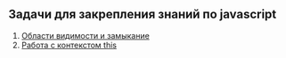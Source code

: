 ## Задачи для закрепления знаний по javascript

1. [Области видимости и замыкание](https://github.com/trof808/frontend-knowledge-database/tree/main/javascript_exercises/scopes_and_closures)
2. [Работа с контекстом this](https://github.com/trof808/frontend-knowledge-database/tree/main/javascript_exercises/this_context)
